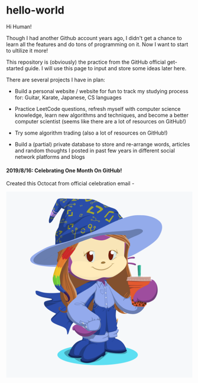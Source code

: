 # hello-world
Hi Human!

Though I had another Github account years ago, I didn't get a chance to learn all the features and do tons of programming on it. Now I want to start to ultilize it more!

This repository is (obviously) the practice from the GitHub official get-started guide. I will use this page to input and store some ideas later here.

There are several projects I have in plan:

- Build a personal website / website for fun to track my studying process for: Guitar, Karate, Japanese, CS languages

- Practice LeetCode questions, refresh myself with computer science knowledge, learn new algorithms and techniques, and become a better computer scientist (seems like there are a lot of resources on GitHub!)

- Try some algorithm trading (also a lot of resources on GitHub!)

- Build a (partial) private database to store and re-arrange words, articles and random thoughts I posted in past few years in different social network platforms and blogs

#### 2019/8/16: Celebrating One Month On GitHub!

Created this Octocat from official celebration email - 

![alt text](octocat.png)
